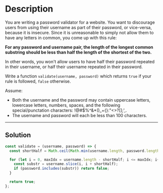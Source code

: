 # Description

You are writing a password validator for a website. You want to discourage users from using their username as part of their password, or vice-versa, because it is insecure. Since it is unreasonable to simply not allow them to have any letters in common, you come up with this rule:

**For any password and username pair, the length of the longest common substring should be less than half the length of the shortest of the two.**

In other words, you won't allow users to have half their password repeated in their username, or half their username repeated in their password.

Write a function `validate(username, password)` which returns `true` if your rule is followed, `false` otherwise.

Assume:

- Both the username and the password may contain uppercase letters, lowercase letters, numbers, spaces, and the following special/punctation characters: !@#\$%^&\*()\_+{}:"<>?[];',.
- The username and password will each be less than 100 characters.

---

## Solution

```js
const validate = (username, password) => {
  const shortHalf = Math.ceil(Math.min(username.length, password.length) / 2);

  for (let i = 0, maxIdx = username.length - shortHalf; i <= maxIdx; i++) {
    const substr = username.slice(i, i + shortHalf);
    if (password.includes(substr)) return false;
  }

  return true;
};
```
